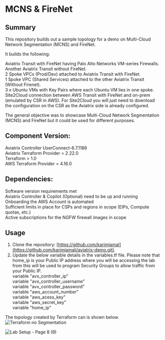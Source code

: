 # MCNS & FireNet

## Summary

This repository builds out a sample topology for a demo on Multi-Cloud Network Segmentation (MCNS) and FireNet.

It builds the following:

Aviatrix Transit with FireNet having Palo Alto Networks VM-series Firewalls.   
Another Aviatrix Transit without FireNet.  
2 Spoke VPCs (Prod/Dev) attached to Aviatrix Transit with FireNet.   
1 Spoke VPC (Shared Services) attached to the other Aviatrix Transit (Without Firenet).   
3 x Ubuntu VMs with Key Pairs where each Ubuntu VM lies in one spoke. 
Site2Cloud connection between AWS Transit with FireNet and on-prem (emulated by CSR in AWS). For Site2Cloud you will just need to download the configuration on the CSR as the Aviatrix side is already configured.  

The general objective was to showcase Multi-Cloud Network Segmentation (MCNS) and FireNet but it could be used for different purposes. 

## Component	Version:
Aviatrix Controller	UserConnect-6.7.1186   
Aviatrix Terraform Provider	= 2.22.0   
Terraform	> 1.0   
AWS Terraform Provider	= 4.16.0   

## Dependencies:
Software version requirements met     
Aviatrix Controller & Copilot (Optional) need to be up and running   
Onboarding the AWS Account is automated       
Sufficient limits in place for CSPs and regions in scope (EIPs, Compute quotas, etc.)   
Active subscriptions for the NGFW firewall images in scope   

## Usage
1. Clone the repository: [https://github.com/karimjamal](https://github.com/karimjamali/aviatrix-demo.git).  
2. Update the below variable details in the variables.tf file. Please note that home_ip is your Public IP address where you will be accessing the lab from this will be used to program Security Groups to allow traffic from your Public IP.    
variable "avx_controller_ip"   
variable "avx_controller_username"   
variable "avx_controller_password"    
variable "aws_account_number"    
variable "aws_acess_key"    
variable "aws_secret_key"   
variable "home_ip"    

The topology created by Terraform can is shown below.  
![Terraform no Segmentation](https://www.dropbox.com/s/n6k0cmgv5b6lcnm/Terraform%20no%20Segmentation.png?dl=0)

![Lab Setup - Page 8 (9)](https://user-images.githubusercontent.com/16576150/171320244-84c8af17-88f6-491f-b304-a6c58ce2413f.png)
